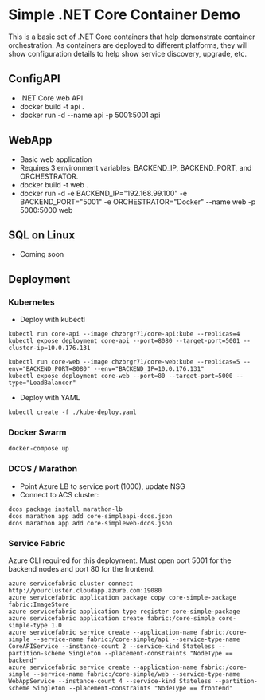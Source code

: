 # Simple .NET Core Container Demo

This is a basic set of .NET Core containers that help demonstrate container orchestration. As containers are deployed to different platforms, they will show configuration details to help show service discovery, upgrade, etc.

## ConfigAPI

* .NET Core web API
* docker build -t api .
* docker run -d --name api -p 5001:5001 api

## WebApp

* Basic web application 
* Requires 3 environment variables: BACKEND_IP, BACKEND_PORT, and ORCHESTRATOR.
* docker build -t web .
* docker run -d -e BACKEND_IP="192.168.99.100" -e BACKEND_PORT="5001" -e ORCHESTRATOR="Docker" --name web -p 5000:5000 web

## SQL on Linux

* Coming soon

## Deployment

### Kubernetes

* Deploy with kubectl
```
kubectl run core-api --image chzbrgr71/core-api:kube --replicas=4
kubectl expose deployment core-api --port=8080 --target-port=5001 --cluster-ip=10.0.176.131

kubectl run core-web --image chzbrgr71/core-web:kube --replicas=5 --env="BACKEND_PORT=8080" --env="BACKEND_IP=10.0.176.131"
kubectl expose deployment core-web --port=80 --target-port=5000 --type="LoadBalancer"
```

* Deploy with YAML
```
kubectl create -f ./kube-deploy.yaml
```

### Docker Swarm

```
docker-compose up
```

### DCOS / Marathon

* Point Azure LB to service port (1000), update NSG
* Connect to ACS cluster: 
```
dcos package install marathon-lb
dcos marathon app add core-simpleapi-dcos.json
dcos marathon app add core-simpleweb-dcos.json
```

### Service Fabric

Azure CLI required for this deployment. Must open port 5001 for the backend nodes and port 80 for the frontend.

```
azure servicefabric cluster connect http://yourcluster.cloudapp.azure.com:19080
azure servicefabric application package copy core-simple-package fabric:ImageStore
azure servicefabric application type register core-simple-package
azure servicefabric application create fabric:/core-simple core-simple-type 1.0
azure servicefabric service create --application-name fabric:/core-simple --service-name fabric:/core-simple/api --service-type-name CoreAPIService --instance-count 2 --service-kind Stateless --partition-scheme Singleton --placement-constraints "NodeType == backend"
azure servicefabric service create --application-name fabric:/core-simple --service-name fabric:/core-simple/web --service-type-name WebAppService --instance-count 4 --service-kind Stateless --partition-scheme Singleton --placement-constraints "NodeType == frontend"
```